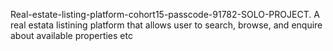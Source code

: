  Real-estate-listing-platform-cohort15-passcode-91782-SOLO-PROJECT.
A real estata listining platform that allows user to search, browse, and enquire about available properties etc
